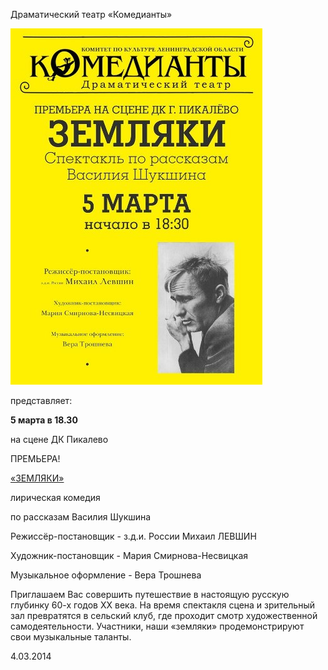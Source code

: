 Драматический театр «Комедианты»


[
![](image-01.jpg)
][0]


представляет:


**5 марта в 18.30**


на сцене ДК Пикалево


ПРЕМЬЕРА!


[«ЗЕМЛЯКИ»][0]


лирическая комедия


по рассказам Василия Шукшина


Режиссёр-постановщик - з.д.и. России Михаил ЛЕВШИН


Художник-постановщик - Мария Смирнова-Несвицкая


Музыкальное оформление - Вера Трошнева


Приглашаем Вас совершить путешествие в настоящую русскую глубинку 60-х годов ХХ века. На время спектакля сцена и зрительный зал превратятся в сельский клуб, где проходит смотр художественной самодеятельности. Участники, наши «земляки» продемонстрируют свои музыкальные таланты.


4.03.2014

[0]: ../../performance/zemlyaki "Земляки"